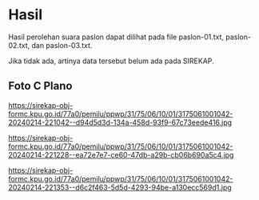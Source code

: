 # Hasil

Hasil perolehan suara paslon dapat dilihat pada file paslon-01.txt, paslon-02.txt, dan paslon-03.txt.

Jika tidak ada, artinya data tersebut belum ada pada SIREKAP.

## Foto C Plano

https://sirekap-obj-formc.kpu.go.id/77a0/pemilu/ppwp/31/75/06/10/01/3175061001042-20240214-221042--d94d5d3d-134a-458d-93f9-67c73eede416.jpg

https://sirekap-obj-formc.kpu.go.id/77a0/pemilu/ppwp/31/75/06/10/01/3175061001042-20240214-221228--ea72e7e7-ce60-47db-a29b-cb06b690a5c4.jpg

https://sirekap-obj-formc.kpu.go.id/77a0/pemilu/ppwp/31/75/06/10/01/3175061001042-20240214-221353--d6c2f463-5d5d-4293-94be-a130ecc569d1.jpg
